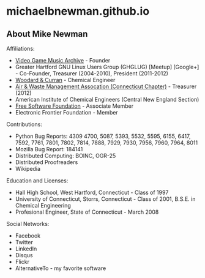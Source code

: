 # michaelbnewman.github.io

## About Mike Newman

Affiliations:

* [Video Game Music Archive](https://www.vgmusic.com/) - Founder
* Greater Hartford GNU Linux Users Group (GHGLUG) [Meetup] [Google+] - Co-Founder, Treasurer (2004-2010), President (2011-2012)
* [Woodard & Curran](http://www.woodardcurran.com/) - Chemical Engineer
* [Air & Waste Management Assocation (Connecticut Chapter)](http://www.awmanewengland.org/connecticut_chapter.htm) - Treasurer (2012)
* American Institute of Chemical Engineers (Central New England Section)
* [Free Software Foundation](https://www.fsf.org/) - Associate Member
* Electronic Frontier Foundation - Member

Contributions:

* Python Bug Reports: 4309 4700, 5087, 5393, 5532, 5595, 6155, 6417, 7592, 7761, 7801, 7802, 7814, 7888, 7929, 7930, 7956, 7960, 7964, 8011
* Mozilla Bug Report: 184141
* Distributed Computing: BOINC, OGR-25
* Distributed Proofreaders
* Wikipedia

Education and Licenses:

* Hall High School, West Hartford, Connecticut - Class of 1997
* University of Connecticut, Storrs, Connecticut - Class of 2001, B.S.E. in Chemical Engineering
* Profesional Engineer, State of Connecticut - March 2008

Social Networks:

* Facebook
* Twitter
* LinkedIn
* Disqus
* Flickr
* AlternativeTo - my favorite software
